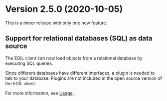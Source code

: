 # Version 2.5.0 (2020-10-05)

This is a minor release with only one new feature.

## Support for relational databases (SQL) as data source

The EGIL client can now load objects from a relational database
by executing SQL queries.

Since different databases have different interfaces, a plugin is
needed to talk to your database. Plugins are not included in the
open source version of the EGIL client.

For more information, see [Usage](../doc/USAGE.md) .
